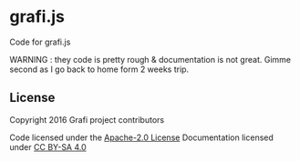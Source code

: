 # grafi.js
Code for grafi.js

WARNING : they code is pretty rough & documentation is not great. Gimme second as I go back to home form 2 weeks trip.


## License
Copyright 2016 Grafi project contributors

Code licensed under the [Apache-2.0 License](http://www.apache.org/licenses/LICENSE-2.0)
Documentation licensed under [CC BY-SA 4.0](http://creativecommons.org/licenses/by-sa/4.0/)